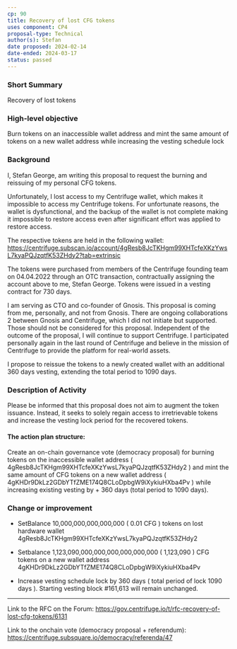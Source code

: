 ```yaml
---
cp: 90
title: Recovery of lost CFG tokens
uses component: CP4
proposal-type: Technical
author(s): Stefan
date proposed: 2024-02-14
date-ended: 2024-03-17
status: passed
---
```


### Short Summary
Recovery of lost tokens

### High-level objective
Burn tokens on an inaccessible wallet address and mint the same amount of tokens on a new wallet address while increasing the vesting schedule lock

### Background
I, Stefan George, am writing this proposal to request the burning and reissuing of my personal CFG tokens.

Unfortunately, I lost access to my Centrifuge wallet, which makes it impossible to access my Centrifuge tokens. For unfortunate reasons, the wallet is dysfunctional, and the backup of the wallet is not complete making it impossible to restore access even after significant effort was applied to restore access.

The respective tokens are held in the following wallet: https://centrifuge.subscan.io/account/4gResb8JcTKHgm99XHTcfeXKzYwsL7kyaPQJzqtfK53ZHdy2?tab=extrinsic

The tokens were purchased from members of the Centrifuge founding team on 04.04.2022 through an OTC transaction, contractually assigning the account above to me, Stefan George. Tokens were issued in a vesting contract for 730 days.

I am serving as CTO and co-founder of Gnosis. This proposal is coming from me, personally, and not from Gnosis. There are ongoing collaborations 2 between Gnosis and Centrifuge, which I did not initiate but supported. Those should not be considered for this proposal. Independent of the outcome of the proposal, I will continue to support Centrifuge. I participated personally again in the last round of Centrifuge and believe in the mission of Centrifuge to provide the platform for real-world assets.

I propose to reissue the tokens to a newly created wallet with an additional 360 days vesting, extending the total period to 1090 days.

### Description of Activity
Please be informed that this proposal does not aim to augment the token issuance. Instead, it seeks to solely regain access to irretrievable tokens and increase the vesting lock period for the recovered tokens.

#### The action plan structure:

Create an on-chain governance vote (democracy proposal) for burning tokens on the inaccessible wallet address ( 4gResb8JcTKHgm99XHTcfeXKzYwsL7kyaPQJzqtfK53ZHdy2 ) and mint the same amount of CFG tokens on a new wallet address ( 4gKHDr9DkLz2GDbYTfZME174Q8CLoDpbgW9iXykiuHXba4Pv ) while increasing existing vesting by + 360 days (total period to 1090 days).

### Change or improvement

- SetBalance 10,000,000,000,000,000 ( 0.01 CFG ) tokens on lost hardware wallet 4gResb8JcTKHgm99XHTcfeXKzYwsL7kyaPQJzqtfK53ZHdy2

- Setbalance 1,123,090,000,000,000,000,000,000  ( 1,123,090 ) CFG tokens on a new wallet address 4gKHDr9DkLz2GDbYTfZME174Q8CLoDpbgW9iXykiuHXba4Pv

- Increase vesting schedule lock by 360 days ( total period of lock 1090 days ). Starting vesting block #161,613 will remain unchanged.

---------------------------------------------------------------------------------------------------------------------------------


Link to the RFC on the Forum: https://gov.centrifuge.io/t/rfc-recovery-of-lost-cfg-tokens/6131

Link to the onchain vote (democracy proposal + referendum): https://centrifuge.subsquare.io/democracy/referenda/47
